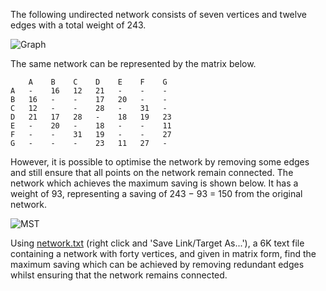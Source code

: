 The following undirected network consists of seven vertices and twelve edges with a total weight of 243.

![Graph](https://projecteuler.net/project/images/p107_1.gif)

The same network can be represented by the matrix below.


        A    B    C    D    E    F    G
    A   -    16   12   21   -    -    -
    B   16   -    -    17   20   -    -
    C   12   -    -    28   -    31   -
    D   21   17   28   -    18   19   23
    E   -    20   -    18   -    -    11
    F   -    -    31   19   -    -    27
    G   -    -    -    23   11   27   -

However, it is possible to optimise the network by removing some edges and still ensure that all points on the network remain connected. The network which achieves the maximum saving is shown below. It has a weight of 93, representing a saving of 243 − 93 = 150 from the original network.

![MST](https://projecteuler.net/project/images/p107_2.gif)

Using [network.txt](https://projecteuler.net/project/resources/p107_network.txt) (right click and 'Save Link/Target As...'), a 6K text file containing a network with forty vertices, and given in matrix form, find the maximum saving which can be achieved by removing redundant edges whilst ensuring that the network remains connected.
